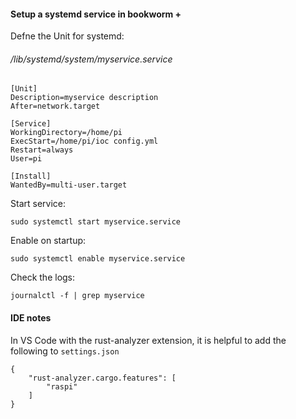 #### Setup a systemd service in bookworm +

Defne the Unit for systemd: 

###### /lib/systemd/system/myservice.service
```
[Unit]
Description=myservice description
After=network.target

[Service]
WorkingDirectory=/home/pi
ExecStart=/home/pi/ioc config.yml
Restart=always
User=pi

[Install]
WantedBy=multi-user.target
```

Start service:
```shell
sudo systemctl start myservice.service
```

Enable on startup:
```shell
sudo systemctl enable myservice.service
```

Check the logs:
```shell
journalctl -f | grep myservice
```


#### IDE notes
In VS Code with the rust-analyzer extension, it is helpful to add the following to `settings.json`
```
{
    "rust-analyzer.cargo.features": [
        "raspi"
    ]
}
```